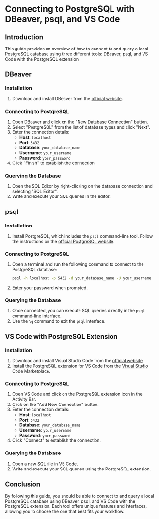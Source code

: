 # Connecting to PostgreSQL with DBeaver, psql, and VS Code

## Introduction

This guide provides an overview of how to connect to and query a local PostgreSQL database using three different tools: DBeaver, psql, and VS Code with the PostgreSQL extension.

## DBeaver

### Installation

1. Download and install DBeaver from the [official website](https://dbeaver.io/download/).

### Connecting to PostgreSQL

1. Open DBeaver and click on the "New Database Connection" button.
2. Select "PostgreSQL" from the list of database types and click "Next".
3. Enter the connection details:
   - **Host**: `localhost`
   - **Port**: `5432`
   - **Database**: `your_database_name`
   - **Username**: `your_username`
   - **Password**: `your_password`
4. Click "Finish" to establish the connection.

### Querying the Database

1. Open the SQL Editor by right-clicking on the database connection and selecting "SQL Editor".
2. Write and execute your SQL queries in the editor.

## psql

### Installation

1. Install PostgreSQL, which includes the `psql` command-line tool. Follow the instructions on the [official PostgreSQL website](https://www.postgresql.org/download/).

### Connecting to PostgreSQL

1. Open a terminal and run the following command to connect to the PostgreSQL database:
   ```sh
   psql -h localhost -p 5432 -d your_database_name -U your_username
   ```
2. Enter your password when prompted.

### Querying the Database

1. Once connected, you can execute SQL queries directly in the `psql` command-line interface.
2. Use the `\q` command to exit the `psql` interface.

## VS Code with PostgreSQL Extension

### Installation

1. Download and install Visual Studio Code from the [official website](https://code.visualstudio.com/).
2. Install the PostgreSQL extension for VS Code from the [Visual Studio Code Marketplace](https://marketplace.visualstudio.com/items?itemName=ckolkman.vscode-postgres).

### Connecting to PostgreSQL

1. Open VS Code and click on the PostgreSQL extension icon in the Activity Bar.
2. Click on the "Add New Connection" button.
3. Enter the connection details:
   - **Host**: `localhost`
   - **Port**: `5432`
   - **Database**: `your_database_name`
   - **Username**: `your_username`
   - **Password**: `your_password`
4. Click "Connect" to establish the connection.

### Querying the Database

1. Open a new SQL file in VS Code.
2. Write and execute your SQL queries using the PostgreSQL extension.

## Conclusion

By following this guide, you should be able to connect to and query a local PostgreSQL database using DBeaver, psql, and VS Code with the PostgreSQL extension. Each tool offers unique features and interfaces, allowing you to choose the one that best fits your workflow.
